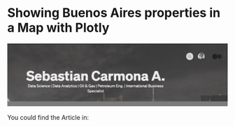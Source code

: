 # Showing Buenos Aires properties in a Map with Plotly


![Home.png](https://github.com/Sebasc322/Medium-Articles/blob/main/homepage.png)

You could find the Article in: 
